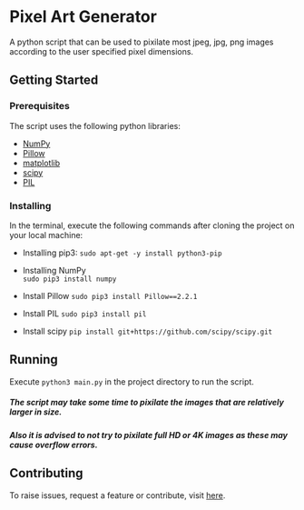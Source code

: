 
# Pixel Art Generator

A python script that can be used to pixilate most jpeg, jpg, png images according to the user specified pixel dimensions.
## Getting Started
### Prerequisites
The script uses the following python libraries:
* [NumPy](https://numpy.org/)
* [Pillow](https://pypi.org/project/Pillow/)
* [matplotlib](https://matplotlib.org/) 
* [scipy](http://www.dropwizard.io/1.0.2/docs/) 
* [PIL](http://www.dropwizard.io/1.0.2/docs/)

### Installing

In the terminal, execute the following commands after cloning the project on your local machine:
* Installing pip3:
`
sudo apt-get -y install python3-pip
`

* Installing NumPy  
`sudo pip3 install numpy`

* Install Pillow
`sudo pip3 install Pillow==2.2.1`

* Install PIL
`sudo pip3 install pil`

* Install scipy
`pip install git+https://github.com/scipy/scipy.git`
## Running

Execute `python3 main.py` in the project directory to run the script.
##### The script may take some time to pixilate the images that are relatively larger in size.
##### Also it is advised to not try to pixilate full HD or 4K images as these may cause overflow errors.

## Contributing
To raise issues, request a feature or contribute, visit [here](https://github.com/masterchief01/Pixel_art_generator).
